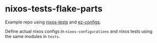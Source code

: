# nixos-tests-flake-parts

Example repo using [nixos-tests](https://github.com/esselius/nixos-tests) and [ez-configs](https://github.com/ehllie/ez-configs).

Define actual nixos configs in `nixos-configurations` and nixos tests using the same modules in `tests`.